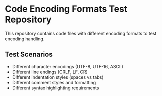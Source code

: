 # Code Encoding Formats Test Repository

This repository contains code files with different encoding formats to test encoding handling.

## Test Scenarios
- Different character encodings (UTF-8, UTF-16, ASCII)
- Different line endings (CRLF, LF, CR)
- Different indentation styles (spaces vs tabs)
- Different comment styles and formatting
- Different syntax highlighting requirements
